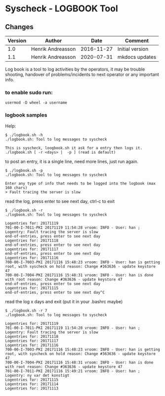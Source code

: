 
# Syscheck - LOGBOOK Tool


## Changes

|Version   |Author             |Date        |Comment                      |
|----------|-------------------|------------|-----------------------------|
| 1.0      | Henrik Andreasson | 2016-11-27 | Initial version             |
| 1.1      | Henrik Andreasson | 2020-07-31 | mkdocs updates              |





Log book is a tool to log activities by the operators, it may be trouble shooting,
handover of problems/incidents to next operator or any important info.

### to enable sudo run:

    usermod -D wheel -a username


### logbook samples

Help:

```
$ ./logbook.sh -h
./logbook.sh: Tool to log messages to syscheck

This is syscheck, loogbook.sh it ask for a entry then logs it.
./logbook.sh [ -r <days> |  -p ] (read is default)
```

to post an entry, it is a single line, need more lines, just run again.
```
$ ./logbook.sh -p
./logbook.sh: Tool to log messages to syscheck

Enter any type of info that needs to be logged into the logbook (max 160 chars)
> Fault tracing the server is slow

```


read the log, press enter to see next day, ctrl-c to exit

```
$ ./logbook.sh -r
./logbook.sh: Tool to log messages to syscheck

Logentries for: 20171119
701-00-I-7011-PKI 20171119 11:54:28 vroom: INFO - User: han ; Logentry: Fault tracing the server is slow
end-of-entries, press enter to see next day
Logentries for: 20171118
end-of-entries, press enter to see next day
Logentries for: 20171117
end-of-entries, press enter to see next day
Logentries for: 20171116
700-00-I-7003-PKI 20171116 15:48:23 vroom: INFO - User: han is getting root, with syscheck on hold reason: Change #363636 - update keystore 47
700-00-I-7004-PKI 20171116 15:48:31 vroom: INFO - User: han is done with root reason: Change #363636 - update keystore 47
end-of-entries, press enter to see next day
Logentries for: 20171115
end-of-entries, press enter to see next day^C
```

read the log x days and exit (put it in your .bashrc maybe)
```
$ ./logbook.sh -r 7
./logbook.sh: Tool to log messages to syscheck

Logentries for: 20171119
701-00-I-7011-PKI 20171119 11:54:28 vroom: INFO - User: han ; Logentry: Fault tracing the server is slow
Logentries for: 20171118
Logentries for: 20171117
Logentries for: 20171116
700-00-I-7003-PKI 20171116 15:48:23 vroom: INFO - User: han is getting root, with syscheck on hold reason: Change #363636 - update keystore 47
700-00-I-7004-PKI 20171116 15:48:31 vroom: INFO - User: han is done with root reason: Change #363636 - update keystore 47
701-00-I-7011-PKI 20171116 15:49:21 vroom: INFO - User: han ; Logentry: ny var det konstigt
Logentries for: 20171115
Logentries for: 20171114
Logentries for: 20171113
```
